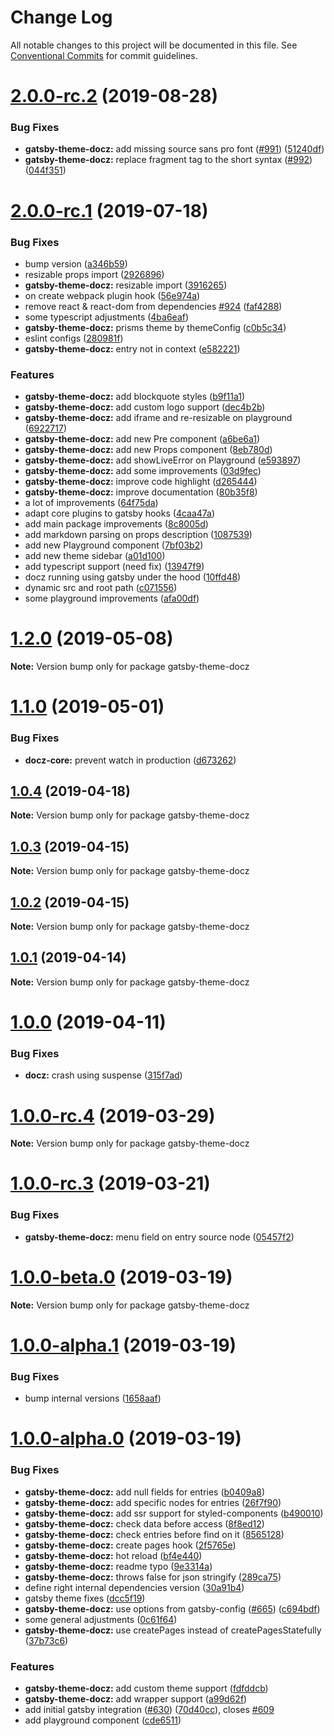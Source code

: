 # Change Log

All notable changes to this project will be documented in this file.
See [Conventional Commits](https://conventionalcommits.org) for commit guidelines.

# [2.0.0-rc.2](https://github.com/pedronauck/docz/compare/v2.0.0-rc.1...v2.0.0-rc.2) (2019-08-28)


### Bug Fixes

* **gatsby-theme-docz:** add missing source sans pro font ([#991](https://github.com/pedronauck/docz/issues/991)) ([51240df](https://github.com/pedronauck/docz/commit/51240df))
* **gatsby-theme-docz:** replace fragment tag to the short syntax ([#992](https://github.com/pedronauck/docz/issues/992)) ([044f351](https://github.com/pedronauck/docz/commit/044f351))





# [2.0.0-rc.1](https://github.com/pedronauck/docz/compare/v1.2.0...v2.0.0-rc.1) (2019-07-18)


### Bug Fixes

* bump version ([a346b59](https://github.com/pedronauck/docz/commit/a346b59))
* resizable props import ([2926896](https://github.com/pedronauck/docz/commit/2926896))
* **gatsby-theme-docz:** resizable import ([3916265](https://github.com/pedronauck/docz/commit/3916265))
* on create webpack plugin hook ([56e974a](https://github.com/pedronauck/docz/commit/56e974a))
* remove react & react-dom from dependencies [#924](https://github.com/pedronauck/docz/issues/924) ([faf4288](https://github.com/pedronauck/docz/commit/faf4288))
* some typescript adjustments ([4ba6eaf](https://github.com/pedronauck/docz/commit/4ba6eaf))
* **gatsby-theme-docz:** prisms theme by themeConfig ([c0b5c34](https://github.com/pedronauck/docz/commit/c0b5c34))
* eslint configs ([280981f](https://github.com/pedronauck/docz/commit/280981f))
* **gatsby-theme-docz:** entry not in context ([e582221](https://github.com/pedronauck/docz/commit/e582221))


### Features

* **gatsby-theme-docz:** add blockquote styles ([b9f11a1](https://github.com/pedronauck/docz/commit/b9f11a1))
* **gatsby-theme-docz:** add custom logo support ([dec4b2b](https://github.com/pedronauck/docz/commit/dec4b2b))
* **gatsby-theme-docz:** add iframe and re-resizable on playground ([6922717](https://github.com/pedronauck/docz/commit/6922717))
* **gatsby-theme-docz:** add new Pre component ([a6be6a1](https://github.com/pedronauck/docz/commit/a6be6a1))
* **gatsby-theme-docz:** add new Props component ([8eb780d](https://github.com/pedronauck/docz/commit/8eb780d))
* **gatsby-theme-docz:** add showLiveError on Playground ([e593897](https://github.com/pedronauck/docz/commit/e593897))
* **gatsby-theme-docz:** add some improvements ([03d9fec](https://github.com/pedronauck/docz/commit/03d9fec))
* **gatsby-theme-docz:** improve code highlight ([d265444](https://github.com/pedronauck/docz/commit/d265444))
* **gatsby-theme-docz:** improve documentation ([80b35f8](https://github.com/pedronauck/docz/commit/80b35f8))
* a lot of improvements ([64f75da](https://github.com/pedronauck/docz/commit/64f75da))
* adapt core plugins to gatsby hooks ([4caa47a](https://github.com/pedronauck/docz/commit/4caa47a))
* add main package improvements ([8c8005d](https://github.com/pedronauck/docz/commit/8c8005d))
* add markdown parsing on props description ([1087539](https://github.com/pedronauck/docz/commit/1087539))
* add new Playground component ([7bf03b2](https://github.com/pedronauck/docz/commit/7bf03b2))
* add new theme sidebar ([a01d100](https://github.com/pedronauck/docz/commit/a01d100))
* add typescript support (need fix) ([13947f9](https://github.com/pedronauck/docz/commit/13947f9))
* docz running using gatsby under the hood ([10ffd48](https://github.com/pedronauck/docz/commit/10ffd48))
* dynamic src and root path ([c071556](https://github.com/pedronauck/docz/commit/c071556))
* some playground improvements ([afa00df](https://github.com/pedronauck/docz/commit/afa00df))





# [1.2.0](https://github.com/pedronauck/docz/compare/v1.1.0...v1.2.0) (2019-05-08)

**Note:** Version bump only for package gatsby-theme-docz





# [1.1.0](https://github.com/pedronauck/docz/compare/v1.0.4...v1.1.0) (2019-05-01)


### Bug Fixes

* **docz-core:** prevent watch in production ([d673262](https://github.com/pedronauck/docz/commit/d673262))





## [1.0.4](https://github.com/pedronauck/docz/compare/v1.0.3...v1.0.4) (2019-04-18)

**Note:** Version bump only for package gatsby-theme-docz





## [1.0.3](https://github.com/pedronauck/docz/compare/v1.0.2...v1.0.3) (2019-04-15)

**Note:** Version bump only for package gatsby-theme-docz





## [1.0.2](https://github.com/pedronauck/docz/compare/v1.0.1...v1.0.2) (2019-04-15)

**Note:** Version bump only for package gatsby-theme-docz





## [1.0.1](https://github.com/pedronauck/docz/compare/v1.0.0...v1.0.1) (2019-04-14)

**Note:** Version bump only for package gatsby-theme-docz





# [1.0.0](https://github.com/pedronauck/docz/compare/v1.0.0-rc.8...v1.0.0) (2019-04-11)


### Bug Fixes

* **docz:** crash using suspense ([315f7ad](https://github.com/pedronauck/docz/commit/315f7ad))





# [1.0.0-rc.4](https://github.com/pedronauck/docz/compare/v1.0.0-rc.3...v1.0.0-rc.4) (2019-03-29)

**Note:** Version bump only for package gatsby-theme-docz





# [1.0.0-rc.3](https://github.com/pedronauck/docz/compare/v1.0.0-rc.2...v1.0.0-rc.3) (2019-03-21)


### Bug Fixes

* **gatsby-theme-docz:** menu field on entry source node ([05457f2](https://github.com/pedronauck/docz/commit/05457f2))





# [1.0.0-beta.0](https://github.com/pedronauck/docz/compare/v1.0.0-alpha.1...v1.0.0-beta.0) (2019-03-19)

**Note:** Version bump only for package gatsby-theme-docz





# [1.0.0-alpha.1](https://github.com/pedronauck/docz/compare/v1.0.0-alpha.0...v1.0.0-alpha.1) (2019-03-19)


### Bug Fixes

* bump internal versions ([1658aaf](https://github.com/pedronauck/docz/commit/1658aaf))





# [1.0.0-alpha.0](https://github.com/pedronauck/docz/compare/v0.13.5...v1.0.0-alpha.0) (2019-03-19)


### Bug Fixes

* **gatsby-theme-docz:** add null fields for entries ([b0409a8](https://github.com/pedronauck/docz/commit/b0409a8))
* **gatsby-theme-docz:** add specific nodes for entries ([26f7f90](https://github.com/pedronauck/docz/commit/26f7f90))
* **gatsby-theme-docz:** add ssr support for styled-components ([b490010](https://github.com/pedronauck/docz/commit/b490010))
* **gatsby-theme-docz:** check data before access ([8f8ed12](https://github.com/pedronauck/docz/commit/8f8ed12))
* **gatsby-theme-docz:** check entries before find on it ([8565128](https://github.com/pedronauck/docz/commit/8565128))
* **gatsby-theme-docz:** create pages hook ([2f5765e](https://github.com/pedronauck/docz/commit/2f5765e))
* **gatsby-theme-docz:** hot reload ([bf4e440](https://github.com/pedronauck/docz/commit/bf4e440))
* **gatsby-theme-docz:** readme typo ([9e3314a](https://github.com/pedronauck/docz/commit/9e3314a))
* **gatsby-theme-docz:** throws false for json stringify ([289ca75](https://github.com/pedronauck/docz/commit/289ca75))
* define right internal dependencies version ([30a91b4](https://github.com/pedronauck/docz/commit/30a91b4))
* gatsby theme fixes ([dcc5f19](https://github.com/pedronauck/docz/commit/dcc5f19))
* **gatsby-theme-docz:** use options from gatsby-config ([#665](https://github.com/pedronauck/docz/issues/665)) ([c694bdf](https://github.com/pedronauck/docz/commit/c694bdf))
* some general adjustments ([0c61f64](https://github.com/pedronauck/docz/commit/0c61f64))
* **gatsby-theme-docz:** use createPages instead of createPagesStatefully ([37b73c6](https://github.com/pedronauck/docz/commit/37b73c6))


### Features

* **gatsby-theme-docz:** add custom theme support ([fdfddcb](https://github.com/pedronauck/docz/commit/fdfddcb))
* **gatsby-theme-docz:** add wrapper support ([a99d62f](https://github.com/pedronauck/docz/commit/a99d62f))
* add initial gatsby integration ([#630](https://github.com/pedronauck/docz/issues/630)) ([70d40cc](https://github.com/pedronauck/docz/commit/70d40cc)), closes [#609](https://github.com/pedronauck/docz/issues/609)
* add playground component ([cde6511](https://github.com/pedronauck/docz/commit/cde6511))
